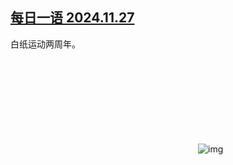<!--1732796819000-->
[每日一语 2024.11.27](https://chinadigitaltimes.net/chinese/713530.html)
------

<p>白纸运动两周年。</p><p><img decoding="async" src="data:image/svg+xml,%3Csvg%20xmlns='http://www.w3.org/2000/svg'%20viewBox='0%200%200%200'%3E%3C/svg%3E" alt="img" data-lazy-src="https://chinadigitaltimes.net/chinese/files/2024/11/2024.11.27.2.jpg"><noscript><img decoding="async" src="https://chinadigitaltimes.net/chinese/files/2024/11/2024.11.27.2.jpg" alt="img"></noscript></p><div class="addtoany_share_save_container addtoany_content addtoany_content_bottom"><div class="a2a_kit a2a_kit_size_32 addtoany_list" data-a2a-url="https://chinadigitaltimes.net/chinese/713530.html" data-a2a-title="每日一语 2024.11.27"><a class="a2a_button_facebook" href="https://www.addtoany.com/add_to/facebook?linkurl=https%3A%2F%2Fchinadigitaltimes.net%2Fchinese%2F713530.html&amp;linkname=%E6%AF%8F%E6%97%A5%E4%B8%80%E8%AF%AD%202024.11.27" title="Facebook" rel="nofollow noopener" target="_blank"></a><a class="a2a_button_twitter" href="https://www.addtoany.com/add_to/twitter?linkurl=https%3A%2F%2Fchinadigitaltimes.net%2Fchinese%2F713530.html&amp;linkname=%E6%AF%8F%E6%97%A5%E4%B8%80%E8%AF%AD%202024.11.27" title="Twitter" rel="nofollow noopener" target="_blank"></a><a class="a2a_button_telegram" href="https://www.addtoany.com/add_to/telegram?linkurl=https%3A%2F%2Fchinadigitaltimes.net%2Fchinese%2F713530.html&amp;linkname=%E6%AF%8F%E6%97%A5%E4%B8%80%E8%AF%AD%202024.11.27" title="Telegram" rel="nofollow noopener" target="_blank"></a><a class="a2a_button_reddit" href="https://www.addtoany.com/add_to/reddit?linkurl=https%3A%2F%2Fchinadigitaltimes.net%2Fchinese%2F713530.html&amp;linkname=%E6%AF%8F%E6%97%A5%E4%B8%80%E8%AF%AD%202024.11.27" title="Reddit" rel="nofollow noopener" target="_blank"></a><a class="a2a_button_whatsapp" href="https://www.addtoany.com/add_to/whatsapp?linkurl=https%3A%2F%2Fchinadigitaltimes.net%2Fchinese%2F713530.html&amp;linkname=%E6%AF%8F%E6%97%A5%E4%B8%80%E8%AF%AD%202024.11.27" title="WhatsApp" rel="nofollow noopener" target="_blank"></a><a class="a2a_button_email" href="https://www.addtoany.com/add_to/email?linkurl=https%3A%2F%2Fchinadigitaltimes.net%2Fchinese%2F713530.html&amp;linkname=%E6%AF%8F%E6%97%A5%E4%B8%80%E8%AF%AD%202024.11.27" title="Email" rel="nofollow noopener" target="_blank"></a><a class="a2a_button_copy_link" href="https://www.addtoany.com/add_to/copy_link?linkurl=https%3A%2F%2Fchinadigitaltimes.net%2Fchinese%2F713530.html&amp;linkname=%E6%AF%8F%E6%97%A5%E4%B8%80%E8%AF%AD%202024.11.27" title="Copy Link" rel="nofollow noopener" target="_blank"></a><a class="a2a_dd addtoany_share_save addtoany_share" href="https://www.addtoany.com/share"></a></div></div>
